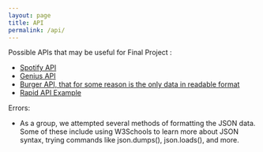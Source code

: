 ```yaml
---
layout: page
title: API
permalink: /api/
---
```

Possible APIs that may be useful for Final Project : 
- [Spotify API](https://sanikasha.github.io/superFastPages/week%207/2022/10/10/APIspotify.html)
- [Genius API](https://sanikasha.github.io/superFastPages/week%207/2022/10/07/APIGroup.html)
- [Burger API, that for some reason is the only data in readable format](https://sanikasha.github.io/superFastPages/week%207/2022/10/10/BurgerAPI.html)
- [Rapid API Example](https://sanikasha.github.io/superFastPages/techtalk/rapidapi)

Errors:
- As a group, we attempted several methods of formatting the JSON data.
Some of these include using W3Schools to learn more about JSON syntax, trying commands like json.dumps(), json.loads(), and more. 